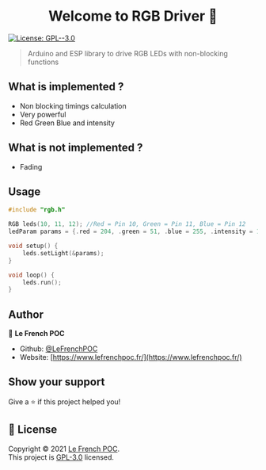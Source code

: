 <h1 align="center">Welcome to RGB Driver 👋</h1>
<p>
  <a href="https://github.com/LeFrenchPOC/Arduino-RGB-Driver/blob/main/LICENSE" target="_blank">
    <img alt="License: GPL--3.0" src="https://img.shields.io/badge/License-GPL--3.0-yellow.svg" />
  </a>
</p>

> Arduino and ESP library to drive RGB LEDs with non-blocking functions

## What is implemented ?
- Non blocking timings calculation
- Very powerful
- Red Green Blue and intensity

## What is not implemented ?
- Fading

## Usage

```cpp
#include "rgb.h"

RGB leds(10, 11, 12); //Red = Pin 10, Green = Pin 11, Blue = Pin 12
ledParam params = {.red = 204, .green = 51, .blue = 255, .intensity = 128, .t_on = 500000, .t_off = 500000}; //Purple color with 50% intensity blink at 2Hz rate

void setup() {
    leds.setLight(&params);
}

void loop() {
    leds.run();
}
```

## Author

👤 **Le French POC**

* Github: [@LeFrenchPOC](https://github.com/LeFrenchPOC)
* Website: [https://www.lefrenchpoc.fr/](https://www.lefrenchpoc.fr/)

## Show your support

Give a ⭐️ if this project helped you!

## 📝 License

Copyright © 2021 [Le French POC](https://github.com/LeFrenchPOC).<br />
This project is [GPL-3.0](https://github.com/LeFrenchPOC/Arduino-RGB-Driver/blob/main/LICENSE) licensed.